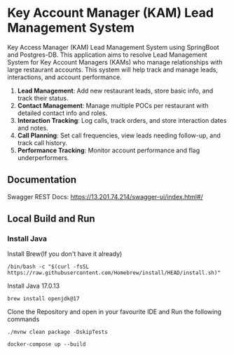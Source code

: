 # Key Account Manager (KAM) Lead Management System
Key Access Manager (KAM) Lead Management System using SpringBoot and Postgres-DB. This application aims to resolve  Lead Management System for Key Account Managers (KAMs) who manage relationships with large restaurant accounts. This system will help track and manage leads, interactions, and account performance.

1. **Lead Management**: Add new restaurant leads, store basic info, and track their status.
2. **Contact Management**: Manage multiple POCs per restaurant with detailed contact info and roles.
3. **Interaction Tracking**: Log calls, track orders, and store interaction dates and notes.
4. **Call Planning**: Set call frequencies, view leads needing follow-up, and track call history.
5. **Performance Tracking**: Monitor account performance and flag underperformers.

## Documentation

Swagger REST Docs: https://13.201.74.214/swagger-ui/index.html#/


## Local Build and Run
### Install Java
Install Brew(If you don't have it already)
```shell
/bin/bash -c "$(curl -fsSL https://raw.githubusercontent.com/Homebrew/install/HEAD/install.sh)"
```
Install Java 17.0.13
```shell
brew install openjdk@17
```
Clone the Repository and open in your favourite IDE and Run the following commands
```shell
./mvnw clean package -DskipTests
```

```shell
docker-compose up --build
```
